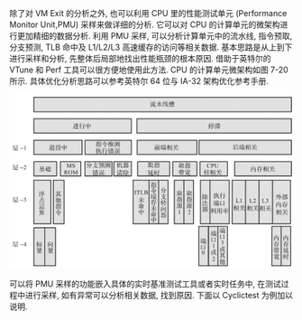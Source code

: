 
除了对 VM Exit 的分析之外, 也可以利用 CPU 里的性能测试单元 (Performance Monitor Unit,PMU) 采样来做详细的分析. 它可以对 CPU 的计算单元的微架构进行更加精细的数据分析. 利用 PMU 采样, 可以分析计算单元中的流水线, 指令预取, 分支预测, TLB 命中及 L1/L2/L3 高速缓存的访问等相关数据. 基本思路是从上到下进行采样和分析, 先整体后局部地找出性能瓶颈的根本原因. 借助于英特尔的 VTune 和 Perf 工具可以很方便地使用此方法. CPU 的计算单元微架构如图 7-20 所示. 具体优化分析思路可以参考英特尔 64 位与 IA-32 架构优化参考手册.

![2024-10-25-08-51-01.png](./images/2024-10-25-08-51-01.png)

可以将 PMU 采样的功能嵌入具体的实时基准测试工具或者实时任务中, 在测试过程中进行采样, 如有异常可以分析相关数据, 找到原因. 下面以 Cyclictest 为例加以说明.
